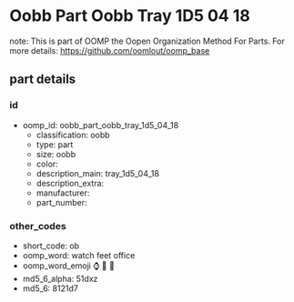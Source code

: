 # Oobb Part Oobb Tray 1D5 04 18  

note: This is part of OOMP the Oopen Organization Method For Parts. For more details: https://github.com/oomlout/oomp_base

##  part details





### id
* oomp_id: oobb_part_oobb_tray_1d5_04_18
  * classification: oobb
  * type: part
  * size: oobb
  * color: 
  * description_main: tray_1d5_04_18
  * description_extra: 
  * manufacturer: 
  * part_number: 

### other_codes
* short_code: ob
* oomp_word: watch feet office
* oomp_word_emoji :watch: :feet: :office:
* md5_6_alpha: 51dxz
* md5_6: 8121d7